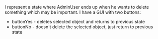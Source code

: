 I represent a state where AdminUser ends up when he wants to delete something which may be important. I have a GUI with two buttons:

* buttonYes - deletes selected object and returns to previous state
* buttonNo - doesn't delete the selected object, just return to previous state